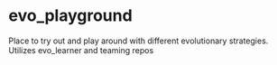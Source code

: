 # evo_playground
Place to try out and play around with different evolutionary strategies. Utilizes evo_learner and teaming repos
